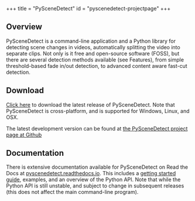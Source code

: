 +++
title = "PySceneDetect"
id = "pyscenedetect-projectpage"
+++


## Overview

PySceneDetect is a command-line application and a Python library for detecting scene changes in videos, automatically splitting the video into separate clips. Not only is it free and open-source software (FOSS), but there are several detection methods available (see Features), from simple threshold-based fade in/out detection, to advanced content aware fast-cut detection.

## Download

<a href="http://pyscenedetect.readthedocs.io/en/latest/download/">Click here</a> to download the latest release of PySceneDetect.  Note that PySceneDetect is cross-platform, and is supported for Windows, Linux, and OSX.

The latest development version can be found at <a href="https://github.com/Breakthrough/PySceneDetect/">the PySceneDetect project page at Github</a>

## Documentation

There is extensive documentation available for PySceneDetect on Read the Docs at [pyscenedetect.readthedocs.io](http://pyscenedetect.readthedocs.io/en/latest/).  This includes a [getting started guide](http://pyscenedetect.readthedocs.io/en/latest/examples/usage/), examples, and an overview of the Python API.  Note that while the Python API is still unstable, and subject to change in subsequent releases (this does not affect the main command-line program).


